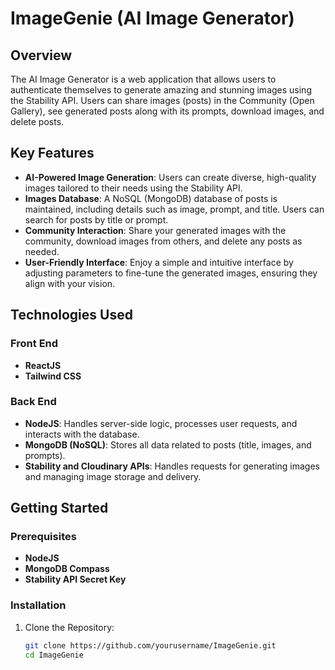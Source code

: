 # ImageGenie (AI Image Generator)

## Overview
The AI Image Generator is a web application that allows users to authenticate themselves to generate amazing and stunning images using the Stability API. Users can share images (posts) in the Community (Open Gallery), see generated posts along with its prompts, download images, and delete posts.

## Key Features
- **AI-Powered Image Generation**: Users can create diverse, high-quality images tailored to their needs using the Stability API.
- **Images Database**: A NoSQL (MongoDB) database of posts is maintained, including details such as image, prompt, and title. Users can search for posts by title or prompt.
- **Community Interaction**: Share your generated images with the community, download images from others, and delete any posts as needed.
- **User-Friendly Interface**: Enjoy a simple and intuitive interface by adjusting parameters to fine-tune the generated images, ensuring they align with your vision.

## Technologies Used

### Front End
- **ReactJS**
- **Tailwind CSS**

### Back End
- **NodeJS**: Handles server-side logic, processes user requests, and interacts with the database.
- **MongoDB (NoSQL)**: Stores all data related to posts (title, images, and prompts).
- **Stability and Cloudinary APIs**: Handles requests for generating images and managing image storage and delivery.

## Getting Started

### Prerequisites
- **NodeJS**
- **MongoDB Compass**
- **Stability API Secret Key**

### Installation

1. Clone the Repository:
   ```bash
   git clone https://github.com/yourusername/ImageGenie.git
   cd ImageGenie
